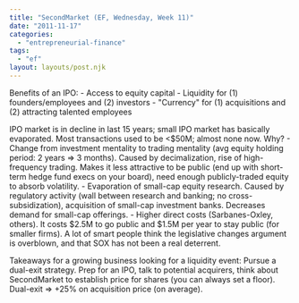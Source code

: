 ```yaml
---
title: "SecondMarket (EF, Wednesday, Week 11)"
date: "2011-11-17"
categories: 
  - "entrepreneurial-finance"
tags: 
  - "ef"
layout: layouts/post.njk
---
```


Benefits of an IPO: - Access to equity capital - Liquidity for (1) founders/employees and (2) investors - "Currency" for (1) acquisitions and (2) attracting talented employees

IPO market is in decline in last 15 years; small IPO market has basically evaporated. Most transactions used to be <$50M; almost none now. Why? - Change from investment mentality to trading mentality (avg equity holding period: 2 years => 3 months). Caused by decimalization, rise of high-frequency trading. Makes it less attractive to be public (end up with short-term hedge fund execs on your board), need enough publicly-traded equity to absorb volatility. - Evaporation of small-cap equity research. Caused by regulatory activity (wall between research and banking; no cross-subsidization), acquisition of small-cap investment banks. Decreases demand for small-cap offerings. - Higher direct costs (Sarbanes-Oxley, others). It costs $2.5M to go public and $1.5M per year to stay public (for smaller firms). A lot of smart people think the legislative changes argument is overblown, and that SOX has not been a real deterrent.

Takeaways for a growing business looking for a liquidity event: Pursue a dual-exit strategy. Prep for an IPO, talk to potential acquirers, think about SecondMarket to establish price for shares (you can always set a floor). Dual-exit => +25% on acquisition price (on average).
